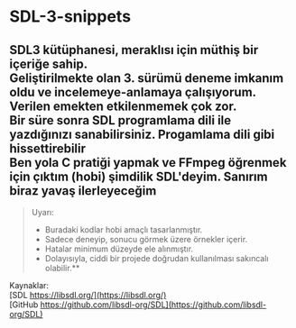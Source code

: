 # SDL-3-snippets 
SDL3 kütüphanesi, meraklısı için müthiş bir içeriğe sahip.<br> 
Geliştirilmekte olan 3. sürümü deneme imkanım oldu ve incelemeye-anlamaya çalışıyorum. Verilen emekten etkilenmemek çok zor.<br> 
Bir süre sonra SDL programlama dili ile yazdığınızı sanabilirsiniz. Progamlama dili gibi hissettirebilir<br> 
Ben yola C pratiği yapmak ve FFmpeg öğrenmek için çıktım (hobi) şimdilik SDL'deyim. Sanırım biraz yavaş ilerleyeceğim<br> 
-- 
>Uyarı:<br> 
>- Buradaki kodlar hobi amaçlı tasarlanmıştır.<br> 
>- Sadece deneyip, sonucu görmek üzere örnekler içerir.<br> 
>- Hatalar minimum düzeyde ele alınmıştır.<br> 
>- Dolayısıyla, ciddi bir projede doğrudan kullanılması sakıncalı olabilir.**<br> 


Kaynaklar:<br> 
[SDL https://libsdl.org/](https://libsdl.org/)<br> 
[GitHub https://github.com/libsdl-org/SDL](https://github.com/libsdl-org/SDL)<br> 
